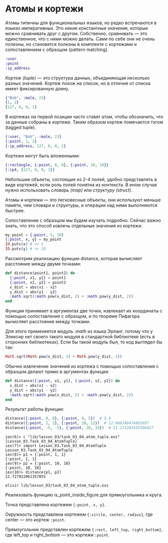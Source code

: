 # Атомы и кортежи

*Атомы* типичны для функциональных языков, но редко встречаются в языках императивных. Это некие константные значения, которые можно сравнивать друг с другом. Собственно, сравнивать — это единственное, что с ними можно делать. Сами по себе они не очень полезны, но становятся полезны в комплекте с кортежами и сопоставлением с образцом (pattern matching).

```elixir
:user
:point
:ip_address
```

*Кортеж (tuple)* — это структура данных, объединяющая несколько разных значений. Кортеж похож на список, но в отличие от списка имеет фиксированную длину.

```elixir
{"Bob", :male, 23}
{1, 2}
{127, 0, 0, 1}
```

В кортежах на первой позиции часто ставят атом, чтобы обозначить, что за данные собраны в кортеже. Таким образом кортеж помечается тэгом (tagged tuple).

```elixir
{:user, "Bob", :male, 23}
{:point, 1, 2}
{:ip_address, 127, 0, 0, 1}
```

Кортежи могут быть вложенными:

```elixir
{:rectangle, {:point, 0, 0}, {:point, 10, 10}}
{:ip4, {127, 0, 0, 1}}
```

Небольшие объекты, состоящие из 2-4 полей, удобно представлять в виде кортежей, если роль полей понятна из контекста. В ином случае нужно использовать *словарь (map)* или *структуру (struct)*.

Атомы и кортежи — это легковесные объекты, они используют меньше памяти, чем словари и структуры, и операции над ними выполняются быстрее.

Сопоставление с образцом мы будем изучать подробно. Сейчас важно знать, что это способ извлечь отдельные значения из кортежа:

```elixir
my_point = {:point, 5, 10}
{:point, x, y} = my_point
IO.puts(x) # => 5
IO.puts(y) # => 10
```

Рассмотрим реализацию функции distance, которая вычисляет расстояние между двумя точками:

```elixir
def distance(point1, point2) do
  {:point, x1, y1} = point1
  {:point, x2, y2} = point2
  x_dist = abs(x1 - x2)
  y_dist = abs(y1 - y2)
  :math.sqrt(:math.pow(x_dist, 2) + :math.pow(y_dist, 2))
end
```

Функция принимает в аргументах две точки, извлекает их координаты с помощью сопоставления с образцом, и по теореме Пифагора вычисляет расстояние между точками.

Для этого применяется модуль *:math* из языка Эрланг, потому что у Эликсир нет своего такого модуля в стандартной библиотеке (есть в сторонних библиотеках). Если бы такой модуль был, то код выглядел бы так:

```elixir
Math.sqrt(Math.pow(x_dist, 2) + Math.pow(y_dist, 2))
```

Обычно извлечение значений из кортежа с помощью сопоставления с образцом делают прямо в аргументах функции:

```elixir
def distance({:point, x1, y1}, {:point, x2, y2}) do
  x_dist = abs(x1 - x2)
  y_dist = abs(y1 - y2)
  :math.sqrt(:math.pow(x_dist, 2) + :math.pow(y_dist, 2))
end
```

Результат работы функции:

```elixir
distance({:point, 0, 0}, {:point, 0, 5})  # 5.0
distance({:point, 2, 2}, {:point, 10, 12})  # 12.806248474865697
distance({:point, -5, -5}, {:point, 10, 10})  # 21.213203435596427
```

```
iex(6)> c "lib/lesson_03/task_03_04_atom_tuple.exs"
[Lesson_03.Task_03_04_AtomTuple]
iex(7)> import Lesson_03.Task_03_04_AtomTuple
Lesson_03.Task_03_04_AtomTuple
iex(8)> p1 = {:point, 1, 1}
{:point, 1, 1}
iex(9)> p2 = {:point, 10, 10}
{:point, 10, 10}
iex(10)> distance(p1, p2)
12.727922061357855
```

```
elixir lib/lesson_03/task_03_04_atom_tuple.exs
```    

Реализовать функцию is_point_inside_figure для прямоугольника и круга.


Точка представлена кортежем `{:point, x, y}`.

Окружность представлена кортежем `{:circle, center, radius}`, где center — это кортеж `:point`.

Прямоугольник представлен кортежем `{:rect, left_top, right_bottom}`, где left_top и right_bottom — это кортежи `:point`.


